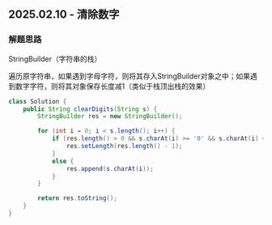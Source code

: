 ## 2025.02.10 - 清除数字

### 解题思路
StringBuilder（字符串的栈）

遍历原字符串，如果遇到字母字符，则将其存入StringBuilder对象之中；如果遇到数字字符，则将其对象保存长度减1（类似于栈顶出栈的效果）

```java
class Solution {
    public String clearDigits(String s) {
        StringBuilder res = new StringBuilder();

        for (int i = 0; i < s.length(); i++) {
            if (res.length() > 0 && s.charAt(i) >= '0' && s.charAt(i) <= '9') {
                res.setLength(res.length() - 1);
            }
            else {
                res.append(s.charAt(i));
            }
        }

        return res.toString();
    }
}
```
